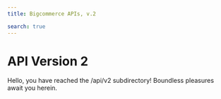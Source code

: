 ```yaml
---
title: Bigcommerce APIs, v.2

search: true
---
```


# API Version 2

Hello, you have reached the /api/v2 subdirectory! Boundless pleasures await you herein.
